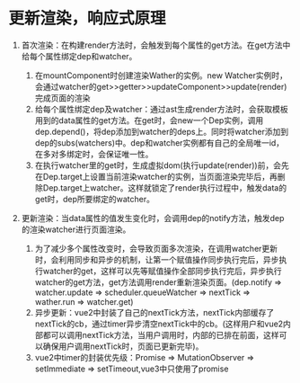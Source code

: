 # 更新渲染，响应式原理
1. 首次渲染：在构建render方法时，会触发到每个属性的get方法。在get方法中给每个属性绑定dep和watcher。
    1. 在mountComponent时创建渲染Wather的实例。new Watcher实例时，会通过watcher的get>>getter>>updateComponent>>update(render)完成页面的渲染
    2. 给每个属性绑定dep及watcher：通过ast生成render方法时，会获取模板用到的data属性的get方法。在get时，会new一个Dep实例，调用dep.depend()，将dep添加到watcher的deps上。同时将watcher添加到dep的subs(watchers)中。dep和watcher实例都有自己的全局唯一id，在多对多绑定时，会保证唯一性。
    3. 在执行watcher里的get时，生成虚拟dom(执行update(render))前，会先在Dep.target上设置当前渲染watcher的实例，当页面渲染完毕后，再删除Dep.target上watcher。这样就锁定了render执行过程中，触发data的get时，dep所要绑定的watcher。

2. 更新渲染：当data属性的值发生变化时，会调用dep的notify方法，触发dep的渲染watcher进行页面渲染。
    1. 为了减少多个属性改变时，会导致页面多次渲染，在调用watcher更新时，会利用同步和异步的机制，让第一个赋值操作同步执行完后，异步执行watcher的get，这样可以先等赋值操作全部同步执行完后，异步执行watcher的get方法，get方法调用render重新渲染页面。(dep.notify => watcher.update => scheduler.queueWatcher => nextTick => wather.run => watcher.get)
    2. 异步更新：vue2中封装了自己的nextTick方法，nextTick内部缓存了nextTick的cb，通过timer异步清空nextTick中的cb。(这样用户和vue2内部都可以调用nextTick方法，当用户调用时，内部的已排在前面，这样可以确保用户调用nextTick时，页面已更新完毕)。
    3. vue2中timer的封装优先级：Promise => MutationObserver => setImmediate => setTimeout,vue3中只使用了promise